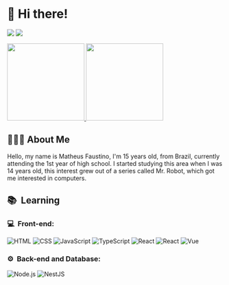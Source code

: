 # 👋 Hi there!

<a href="https://instagram.com/matheusfdosan"><img src="https://img.shields.io/badge/-@matheusfdosan_-E4405F?style=flat-square&logo=Instagram&logoColor=white"/></a>
<a href="https://www.linkedin.com/in/matheus-faustino-92841a22a/"><img src="https://img.shields.io/badge/-Matheus%20Faustino-0077B5?style=flat-square&logo=Linkedin&logoColor=white"/></a>

<a href="https://github.com/matheusfdosan">
  <img height="180em" src="https://github-readme-stats.vercel.app/api?username=matheusfdosan&show_icons=true&theme=dark&include_all_commits=true&count_private=true"/>
  <img height="180em" src="https://github-readme-stats.vercel.app/api/top-langs/?username=matheusfdosan&layout=compact&langs_count=7&theme=dark"/>
</a>

## 👨🏻‍💻 About Me

Hello, my name is Matheus Faustino, I'm 15 years old, from Brazil, currently attending the 1st year of high school. I started studying this area when I was 14 years old, this interest grew out of a series called Mr. Robot, which got me interested in computers.

<h2> 📚 &nbsp;Learning</h2>

<h3>💻 &nbsp;Front-end:</h3>

![HTML](https://img.shields.io/badge/-HTML-333333?style=flat&logo=HTML5)
![CSS](https://img.shields.io/badge/-CSS-333333?style=flat&logo=CSS3&logoColor=1572B6)
![JavaScript](https://img.shields.io/badge/-JavaScript-333333?style=flat&logo=javascript)
![TypeScript](https://img.shields.io/badge/-TypeScript-333333?style=flat&logo=typescript&logoColor=2D79C7)
![React](https://img.shields.io/badge/-React-333333?style=flat&logo=react)
![React](https://img.shields.io/badge/-React%20Native-333333?style=flat&logo=react)
![Vue](https://img.shields.io/badge/-Vue-333333?style=flat&logo=vue.js)

<h3>⚙️ &nbsp;Back-end and Database:</h3>

![Node.js](https://img.shields.io/badge/-Node.js-333333?style=flat&logo=node.js)
![NestJS](https://img.shields.io/badge/-NestJS-333333?style=flat&logo=nestjs&logoColor=E535AB)


